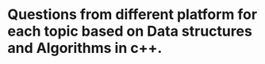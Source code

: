 #  Questions from different platform for each topic based on Data structures and Algorithms in c++.
